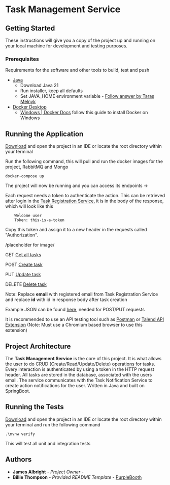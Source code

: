 ﻿
# Task Management Service

## Getting Started

These instructions will give you a copy of the project up and running on
your local machine for development and testing purposes. 

### Prerequisites

Requirements for the software and other tools to build, test and push 
- [Java](https://www.oracle.com/java/technologies/downloads/#jdk21-windows)
	- Download Java 21
	- Run installer, keep all defaults
	- Set JAVA_HOME environment variable - [Follow answer by Taras Melnyk](https://stackoverflow.com/questions/11161248/setting-java-home)
- [Docker Desktop](https://www.docker.com/products/docker-desktop/)
	- [Windows | Docker Docs](https://docs.docker.com/desktop/setup/install/windows-install/#install-docker-desktop-on-windows) follow this guide to install Docker on Windows

## Running the Application

[Download](https://github.com/jAlbright2002/TaskManagementService.git) and open the project in an IDE or locate the root directory within your terminal

Run the following command, this will pull and run the docker images for the project, RabbitMQ and Mongo

	docker-compose up

The project will now be running and you can access its endpoints ->

Each request needs a token to authenticate the action. This can be retrieved after login in the [Task Registration Service](https://github.com/jAlbright2002/TaskManagementRegistration.git), it is in the body of the response, which will look like this

		Welcome user
        Token: this-is-a-token

Copy this token and assign it to a new header in the requests called "Authorization".

/placeholder for image/

GET
[Get all tasks](http://localhost:8082/allTasks/email)

POST
[Create task](http://localhost:8082/createTask)

PUT
[Update task](http://localhost:8082/updateTask/email/id)

DELETE
[Delete task](http://localhost:8082/deleteTask/email/id)

Note: Replace **email** with registered email from Task Registration Service and replace **id** with id in response body after task creation

Example JSON can be found [here](https://github.com/jAlbright2002/TaskManagementService/blob/master/src/main/resources/ExampleJSON), needed for POST/PUT requests

It is recommended to use an API testing tool such as [Postman](https://www.postman.com/downloads/) or [Talend API Extension](https://chromewebstore.google.com/detail/talend-api-tester-free-ed/aejoelaoggembcahagimdiliamlcdmfm) 
(Note: Must use a Chromium based browser to use this extension)

## Project Architecture
The **Task Management Service** is the core of this project. It is what allows the user to do CRUD (Create/Read/Update/Delete) operations for tasks. Every interaction is authenticated by using a token in the HTTP request header. All tasks are stored in the database, associated with the users email. The service communicates with the Task Notification Service to create action notifications for the user. Written in Java and built on SpringBoot. 


## Running the Tests
[Download](https://github.com/jAlbright2002/TaskManagementService.git) and open the project in an IDE or locate the root directory within your terminal and run the following command

	.\mvnw verify

This will test all unit and integration tests

## Authors
  - **James Albright** - *Project Owner* -
  - **Billie Thompson** - *Provided README Template* -
    [PurpleBooth](https://github.com/PurpleBooth)
